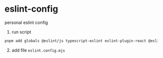 # eslint-config
personal eslint config

1. run script
```bash
pnpm add globals @eslint/js typescript-eslint eslint-plugin-react @eslint/compat @eslint/eslintrc eslint-config-standard -D
```
2. add file `eslint.config.mjs`